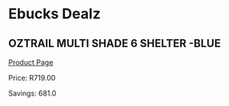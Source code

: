
# Ebucks Dealz
## OZTRAIL MULTI SHADE 6 SHELTER -BLUE
[Product Page](https://www.ebucks.com/web/shop/productSelected.do?prodId=539025436&catId=1158501102)

Price: R719.00

Savings: 681.0


	